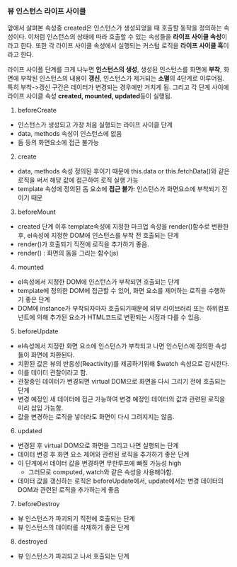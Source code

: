 ### 뷰 인스턴스 라이프 사이클
앞에서 살펴본 속성중 created은 인스턴스가 생성되었을 때 호출할 동작을 정의하는 속성이다. 이처럼 인스턴스의 상태에 따라 호출할 수 있는 속성들을 **라이프 사이클 속성**이라고 한다.
또한 각 라이프 사이클 속성에서 실행되는 커스텀 로직을 **라이프 사이클 훅**이라고 한다.

라이프 사이플 단계를 크게 나누면 **인스턴스의 생성**, 생성된 인스턴스를 화면에 **부착**, 화면에 부착된 인스턴스의 내용이 **갱신**, 인스턴스가 제거되는 **소멸**의 4단계로 이루어짐.
특히 부착->갱신 구간은 데이터가 변경되는 경우에만 거치게 됨.
그리고 각 단계 사이에 라이프 사이클 속성 **created, mounted, updated**등이 실행됨.

1. beforeCreate
  - 인스턴스가 생성되고 가장 처음 실행되는 라이프 사이클 단계
  - data, methods 속성이 인스턴스에 없음
  - 돔 등의 화면요소에 접근 불가능
2. create
  - data, methods 속성 정의된 후이기 때문에 this.data or this.fetchData()와 같은 로직을 써서 해당 값에 접근하여 로직 실행 가능
  - template 속성에 정의된 돔 요소에 **접근 불가**: 인스턴스가 화면요소에 부착되기 전이기 때문
3. beforeMount
  - created 단계 이후 template속성에 지정한 마크업 속성을 render()함수로 변환한 후, el속성에 지정한 DOM에 인스턴스를 부착 전 호출되는 단계
  - render()가 호출되기 직전에 로직을 추가하기 좋음.
  - render() : 화면의 돔을 그리는 함수(js)
4. mounted
  - el속성에서 지정한 DOM에 인스턴스가 부착되면 호출되는 단계
  - template에 정의한 DOM에 접근할 수 있어, 화면 요소를 제어하는 로직을 수행하기 좋은 단계
  - DOM에 instance가 부착되자마자 호출되기때문에 외부 라이브러리 또는 하위컴포넌트에 의해 추가된 요소가 HTML코드로 변환되는 시점과 다를 수 있음.
5. beforeUpdate
  - el속성에서 지정한 화면 요소에 인스턴스가 부착되고 나면 인스턴스에 정의한 속성들이 화면에 치환된다.
  - 치환된 값은 뷰의 반응성(Reactivity)를 제공하기위해 $watch 속성으로 감시한다.
  - 이를 데이터 관찰이라고 함.
  - 관찰중인 데이터가 변경되면 virtual DOM으로 화면을 다시 그리기 전에 호출되는 단계
  - 변경 예정인 새 데이터에 접근 가능하여 변경 예정인 데이터의 값과 관련된 로직을 미리 삽입 가능함.
  - 값을 변경하는 로직을 넣더라도 화면이 다시 그려지지는 않음.
6. updated
  - 변경된 후 virtual DOM으로 화면을 그리고 나면 실행되는 단계
  - 데이터 변경 후 화면 요소 제어와 관련된 로직을 추가하기 좋은 단계
  - 이 단계에서 데이터 값을 변경하면 무한루프에 빠질 가능성 high
    - 그러므로 computed, watch와 같은 속성을 사용해야함.
  - 데이터 값을 갱신하는 로직은 beforeUpdate에서, update에서는 변경 데이터의 DOM과 관련된 로직을 추가하는게 좋음
7. beforeDestroy
  - 뷰 인스턴스가 파괴되기 직전에 호출되는 단계
  - 뷰 인스턴스의 데이터를 삭제하기 좋은 단계
8. destroyed
  - 뷰 인스턴스가 파괴되고 나서 호출되는 단계
